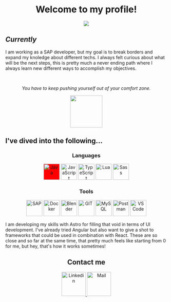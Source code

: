 <h1 align="center">Welcome to my profile!</h1>
<div align="center">
        <img src="https://media3.giphy.com/media/v1.Y2lkPTc5MGI3NjExc3VhdHlpYzcwYTk4dW8zeXFuc3pycXNxYzRjY3BzMGQwZGxxZnZtcyZlcD12MV9zdGlja2Vyc19zZWFyY2gmY3Q9dHM/Cg9oeBXqFayCq26ggf/giphy.gif"/>
</div>


<h2><i>Currently</i></h2>
<p>
  I am working as a SAP developer, but my goal is to break borders and expand my knoledge about different techs. I always felt curious about what will be the next steps, this is pretty much a never ending path where I always learn new different ways to accomplish my objectives.
</p>
<br/>
<p align="center">
  <i>You have to keep pushing yourself out of your comfort zone.</i>
</p>
<p align="center">
        <img width="100px" src="https://media2.giphy.com/media/v1.Y2lkPTc5MGI3NjExOGJpeWxieGRvZGxwcHB4MzFvNG83bHRicXZicmZwZ284ZXozazhmdCZlcD12MV9zdGlja2Vyc19zZWFyY2gmY3Q9cw/l0L5gm3lgGsgcBPHHj/giphy.gif"/>
</p>

<h2>I've dived into the following...</h2>
<div align="center">
<h3>Languages</h3>
  <img style="background-color: red;" width="50px" src="https://www.svgrepo.com/show/452234/java.svg" alt="Java"/>
  <img width="50px" src="https://www.svgrepo.com/show/349419/javascript.svg" alt="JavaScript"/>
  <img width="50px" src="https://www.svgrepo.com/show/349540/typescript.svg" alt="TypeScript"/>
  <img width="50px" src="https://www.svgrepo.com/show/354020/lua.svg" alt="Lua"/>
  <img width="50px" src="https://www.svgrepo.com/show/374061/sass.svg" alt="Sass"/>
</div>
<div align="center">
  <h3>Tools</h3>
  <img width="50px" src="https://www.svgrepo.com/show/331567/sap.svg" alt="SAP"/>
  <img width="50px" src="https://www.svgrepo.com/show/448221/docker.svg" alt="Docker"/>
  <img width="50px" src="https://www.svgrepo.com/show/353488/blender.svg" alt="Blender"/>
  <img width="50px" src="https://www.svgrepo.com/show/452210/git.svg" alt="GIT"/>
  <img width="50px" src="https://www.svgrepo.com/show/303251/mysql-logo.svg" alt="MySQL"/>
  <img width="50px" src="https://www.svgrepo.com/show/354202/postman-icon.svg" alt="Postman"/>
  <img width="50px" src="https://www.svgrepo.com/show/354522/visual-studio-code.svg" alt="VS Code"/>
</div>

<p>I am developing my skills with Astro for filling that void in terms of UI development. I've already tried Angular but also want to give a shot to frameworks that could be used in combination with React. These are so close and so far at the same time, that pretty much feels like starting from 0 for me, but hey, that's how it works sometimes!</p>

<h2 align="center">Contact me</h2>
<div align="center">
  <a href="https://es.linkedin.com/in/juan-de-dios-delgado-berm%C3%BAdez-4a2b90160">
    <img width="75px" src="https://www.svgrepo.com/show/448234/linkedin.svg" title="Linkedin"/>
  </a>
  <a href="mailto:jdelgado.berm@gmail.com">
    <img width="75px" src="https://www.svgrepo.com/show/282130/mail.svg" title="Mail"/>
  </a>
</div>

